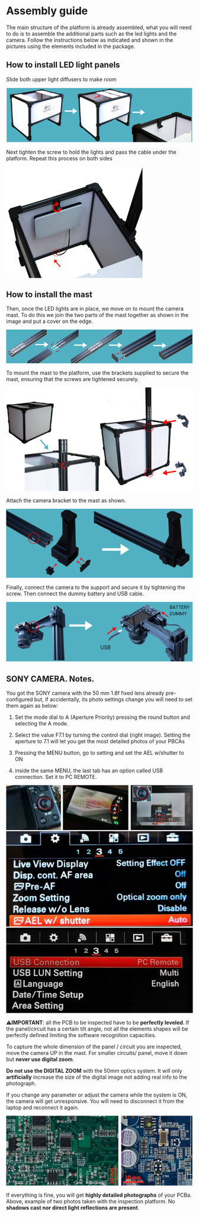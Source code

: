 
# Assembly guide

The main structure of the platform is already assembled, what you will need to do is to assemble the additional parts such as the led lights and the camera. Follow the instructions below as indicated and shown in the pictures using the elements included in the package.

## How to install LED light panels

Slide both upper light diffusers to make room
  
![alt text](assets/assemble1.PNG)

Next tighten the screw to hold the lights and pass the cable under the platform. Repeat this process on both sides

![alt text](assets/assemble2.PNG)

## How to install the mast

Then, once the LED lights are in place, we move on to mount the camera mast. To do this we join the two parts of the mast together as shown in the image and put a cover on the edge.
  
![alt text](assets/assemble3.PNG)

  To mount the mast to the platform, use the brackets supplied to secure the mast, ensuring that the screws are tightened securely.

 ![alt text](assets/assemble4.PNG)

  Attach the camera bracket to the mast as shown.

![alt text](assets/assemble5.PNG)

  Finally, connect the camera to the support and secure it by tightening the screw. Then connect the dummy battery and USB cable.

![alt text](assets/assembly6.PNG)

  ## SONY CAMERA. Notes.

You got the SONY camera with the 50 mm 1.8f fixed lens already pre-configured but, if accidentally, its photo settings change you will need to set them again as below:

1. Set the mode dial to A (Aperture Priority) pressing the round button and selecting the A mode.

2) Select the value F7.1 by turning the control dial (right image). Setting the aperture to 7.1 will let you get the most detailed photos of your PBCAs

3) Pressing the MENU button, go to setting and set the AEL w/shutter to ON

4) inside the same MENU, the last tab has an option called USB connection. Set it to PC REMOTE.

![alt text](assets/SONY-1.PNG)
![alt text](assets/SONY-2.PNG)
![alt text](assets/SONY-3.PNG)

⚠️**IMPORTANT**: all the PCB to be inspected have to be **perfectly leveled**. If the panel/circuit has a certain tilt angle, not all the elements shapes will be perfectly defined limiting the software recognition capacities.


To capture the whole dimension of the panel / circuit you are inspected, move the camera UP in the mast. For smaller circuits/ panel, move it down but **never use digital zoom**.


**Do not use the DIGITAL ZOOM** with the 50mm optics system. It will only **artificially** increase the size of the digital image not adding real info to the photograph. 

If you change any parameter or adjust the camera while the system is ON, the camera will get unresponsive. You will need to disconnect it from the laptop and reconnect it again.

![alt text](assets/DIGITAL_ZOOM.PNG)

If everything is fine, you will get **highly detailed photographs** of your PCBa. Above, example of two photos taken with the inspection platform. No **shadows cast nor direct light reflections are present**.

